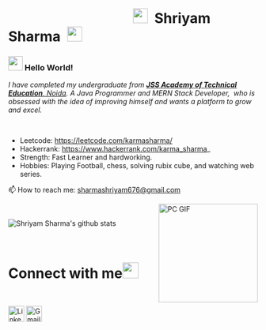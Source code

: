 # &nbsp;&nbsp;&nbsp;&nbsp;&nbsp;&nbsp;&nbsp;&nbsp;&nbsp;&nbsp;&nbsp;&nbsp;&nbsp;&nbsp;&nbsp;&nbsp;&nbsp;&nbsp;&nbsp;&nbsp;&nbsp;&nbsp;&nbsp;&nbsp;&nbsp;&nbsp;&nbsp;&nbsp;&nbsp;&nbsp;&nbsp;&nbsp;&nbsp;&nbsp;&nbsp;&nbsp;&nbsp;&nbsp;<img src="https://github.com/TheDudeThatCode/TheDudeThatCode/blob/master/Assets/Mario_Hello_Big.gif" width="30px"> &nbsp;Shriyam Sharma&nbsp; <img src="https://github.com/TheDudeThatCode/TheDudeThatCode/blob/master/Assets/Mario_Hello_Big.gif" width="30px">



### <img src="https://github.com/TheDudeThatCode/TheDudeThatCode/blob/master/Assets/Hi.gif" width="29px"> **Hello World!** &nbsp;

<p>
  <em>
    I have completed my undergraduate from <a href="https://jssaten.ac.in/"> <b>JSS Academy of Technical Education</b>, Noida</a>.  
    A Java Programmer and MERN Stack Developer,</b>&nbsp;  who is obsessed
    with the idea of improving himself and wants a platform to 
    grow and 
    excel.
  </em>  
</p>


<br>

- Leetcode: https://leetcode.com/karmasharma/
- Hackerrank: https://www.hackerrank.com/karma_sharma_
- Strength: Fast Learner and hardworking.
- Hobbies: Playing Football, chess, solving rubix cube, and watching web series.  

📫 How to reach me: sharmashriyam676@gmail.com


<img align="right" alt="PC GIF" src="https://github.com/TheDudeThatCode/TheDudeThatCode/blob/master/Assets/Developer.gif" width="200" />
<br>



![Shriyam Sharma's github stats](https://github-readme-stats.vercel.app/api?username=shriyamsharma&show_icons=true&hide_border=true)

<br>

# Connect with me<img src="https://github.com/TheDudeThatCode/TheDudeThatCode/blob/master/Assets/Handshake.gif" height="32px">

<br>

[<img src="https://github.com/TheDudeThatCode/TheDudeThatCode/blob/master/Assets/Linkedin.svg" alt="Linkedin Logo" width="32">](https://www.linkedin.com/in/shriyam-sharma/) [<img src="https://github.com/TheDudeThatCode/TheDudeThatCode/blob/master/Assets/Gmail.svg" alt="Gmail logo" height="32">](mailto:sharmashriyam676@gmail.com)

<!--
**shriyamsharma/shriyamsharma** is a ✨ _special_ ✨ repository because its `README.md` (this file) appears on your GitHub profile.

Here are some ideas to get you started:

- 🔭 I’m currently working on ...
- 🌱 I’m currently learning ...
- 👯 I’m looking to collaborate on ...
- 🤔 I’m looking for help with ...
- 💬 Ask me about ...
- 📫 How to reach me: ...
- 😄 Pronouns: ...
- ⚡ Fun fact: ...
-->
